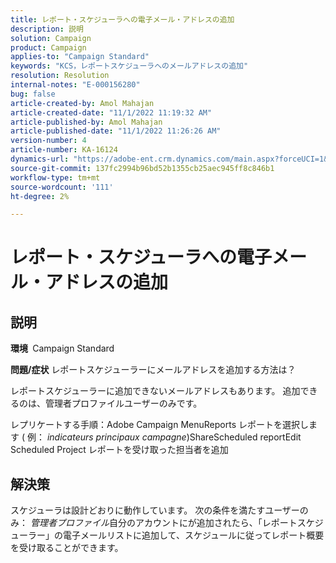 ```yaml
---
title: レポート・スケジューラへの電子メール・アドレスの追加
description: 説明
solution: Campaign
product: Campaign
applies-to: "Campaign Standard"
keywords: "KCS，レポートスケジューラへのメールアドレスの追加"
resolution: Resolution
internal-notes: "E-000156280"
bug: false
article-created-by: Amol Mahajan
article-created-date: "11/1/2022 11:19:32 AM"
article-published-by: Amol Mahajan
article-published-date: "11/1/2022 11:26:26 AM"
version-number: 4
article-number: KA-16124
dynamics-url: "https://adobe-ent.crm.dynamics.com/main.aspx?forceUCI=1&pagetype=entityrecord&etn=knowledgearticle&id=3863ba0a-d759-ed11-9561-6045bd006f95"
source-git-commit: 137fc2994b96bd52b1355cb25aec945ff8c846b1
workflow-type: tm+mt
source-wordcount: '111'
ht-degree: 2%

---
```


# レポート・スケジューラへの電子メール・アドレスの追加

## 説明

<b>環境 </b>
Campaign Standard


<b>問題/症状</b>
レポートスケジューラーにメールアドレスを追加する方法は？

レポートスケジューラーに追加できないメールアドレスもあります。 追加できるのは、管理者プロファイルユーザーのみです。

レプリケートする手順：Adobe Campaign MenuReports レポートを選択します ( 例： *indicateurs principaux campagne*)ShareScheduled reportEdit Scheduled Project レポートを受け取った担当者を追加


## 解決策


スケジューラは設計どおりに動作しています。 次の条件を満たすユーザーのみ： *管理者プロファイル*&#x200B;自分のアカウントにが追加されたら、「レポートスケジューラー」の電子メールリストに追加して、スケジュールに従ってレポート概要を受け取ることができます。




